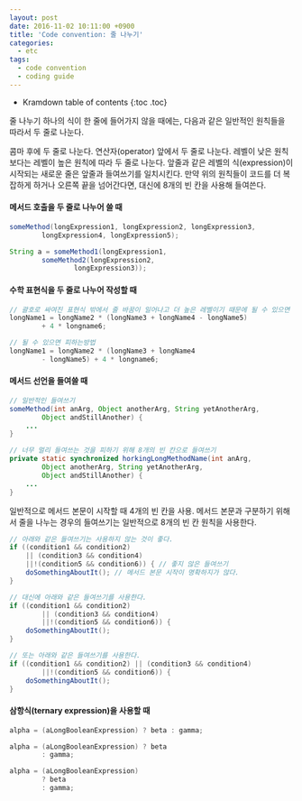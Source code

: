```yaml
---
layout: post
date: 2016-11-02 10:11:00 +0900
title: 'Code convention: 줄 나누기'
categories:
  - etc
tags:
  - code convention
  - coding guide
---
```


* Kramdown table of contents
{:toc .toc}

줄 나누기
하나의 식이 한 줄에 들어가지 않을 때에는, 다음과 같은 일반적인 원칙들을 따라서 두 줄로 나눈다.

콤마 후에 두 줄로 나눈다.
연산자(operator) 앞에서 두 줄로 나눈다.
레벨이 낮은 원칙 보다는 레벨이 높은 원칙에 따라 두 줄로 나눈다.
앞줄과 같은 레벨의 식(expression)이 시작되는 새로운 줄은 앞줄과 들여쓰기를 일치시킨다.
만약 위의 원칙들이 코드를 더 복잡하게 하거나 오른쪽 끝을 넘어간다면, 대신에 8개의 빈 칸을 사용해 들여쓴다.


#### 메서드 호출을 두 줄로 나누어 쓸 때

```java
someMethod(longExpression1, longExpression2, longExpression3,
        longExpression4, longExpression5);

String a = someMethod1(longExpression1,
        someMethod2(longExpression2,
                longExpression3));
```

#### 수학 표현식을 두 줄로 나누어 작성할 때

```java
// 괄호로 싸여진 표현식 밖에서 줄 바꿈이 일어나고 더 높은 레벨이기 때문에 될 수 있으면 이 방법을 사용
longName1 = longName2 * (longName3 + longName4 - longName5)
        + 4 * longname6;

// 될 수 있으면 피하는방법
longName1 = longName2 * (longName3 + longName4
        - longName5) + 4 * longname6;
```

#### 메서드 선언을 들여쓸 때

```java
// 일반적인 들여쓰기
someMethod(int anArg, Object anotherArg, String yetAnotherArg,
        Object andStillAnother) {
    ...
}

// 너무 멀리 들여쓰는 것을 피하기 위해 8개의 빈 칸으로 들여쓰기
private static synchronized horkingLongMethodName(int anArg,
        Object anotherArg, String yetAnotherArg,
        Object andStillAnother) {
    ...
}
```

일반적으로 메서드 본문이 시작할 때 4개의 빈 칸을 사용. 메서드 본문과 구분하기 위해서 줄을 나누는 경우의 들여쓰기는 일반적으로 8개의 빈 칸 원칙을 사용한다.

```java
// 아래와 같은 들여쓰기는 사용하지 않는 것이 좋다.
if ((condition1 && condition2)
    || (condition3 && condition4)
    ||!(condition5 && condition6)) { // 좋지 않은 들여쓰기
    doSomethingAboutIt(); // 메서드 본문 시작이 명확하지가 않다.
}

// 대신에 아래와 같은 들여쓰기를 사용한다.
if ((condition1 && condition2)
        || (condition3 && condition4)
        ||!(condition5 && condition6)) {
    doSomethingAboutIt();
}

// 또는 아래와 같은 들여쓰기를 사용한다.
if ((condition1 && condition2) || (condition3 && condition4)
        ||!(condition5 && condition6)) {
    doSomethingAboutIt();
}
```

#### 삼항식(ternary expression)을 사용할 때

```java
alpha = (aLongBooleanExpression) ? beta : gamma;

alpha = (aLongBooleanExpression) ? beta
        : gamma;

alpha = (aLongBooleanExpression)
        ? beta
        : gamma;
```
